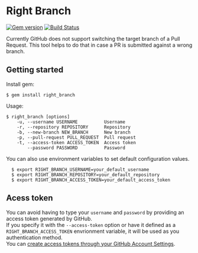 # Right Branch

[![Gem version](http://img.shields.io/gem/v/right_branch.svg)](https://rubygems.org/gems/right_branch)
[![Build Status](https://travis-ci.org/DyegoCosta/right_branch.svg?branch=master)](https://travis-ci.org/DyegoCosta/right_branch)

Currently GitHub does not support switching the target branch of a Pull Request. This tool helps to do that in case a PR is submitted against a wrong branch.

## Getting started

Install gem:

```
$ gem install right_branch
```

Usage:

```
$ right_branch [options]
    -u, --username USERNAME          Username
    -r, --repository REPOSITORY      Repository
    -b, --new-branch NEW_BRANCH      New branch
    -p, --pull-request PULL_REQUEST  Pull request
    -t, --access-token ACCESS_TOKEN  Access token
        --password PASSWORD          Password
```

You can also use environment variables to set default configuration values.  

```
  $ export RIGHT_BRANCH_USERNAME=your_default_username
  $ export RIGHT_BRANCH_REPOSITORY=your_default_repository
  $ export RIGHT_BRANCH_ACCESS_TOKEN=your_default_access_token
```

## Acess token

You can avoid having to type your `username` and `password` by providing an access token
generated by GitHub.  
If you specify it with the `--access-token` option or have it defined
as a `RIGHT_BRANCH_ACCESS_TOKEN` envrionment variable, it will be used as you authentication method.  
You can [create access tokens through your GitHub Account Settings][create-access-token].

[create-access-token]:https://help.github.com/articles/creating-an-access-token-for-command-line-use
